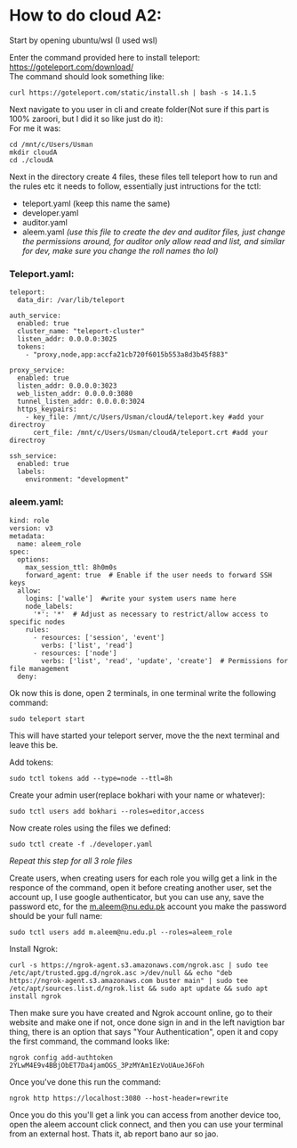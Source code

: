 # How to do cloud A2:

Start by opening ubuntu/wsl (I used wsl)

Enter the command provided here to install teleport:
https://goteleport.com/download/  
The command should look something like:  
```
curl https://goteleport.com/static/install.sh | bash -s 14.1.5
```

Next navigate to you user in cli and create folder(Not sure if this part is 100% zaroori, but I did it so like just do it):  
For me it was:   
```
cd /mnt/c/Users/Usman  
mkdir cloudA  
cd ./cloudA  
```

Next in the directory create 4 files, these files tell teleport how to run and the rules etc it needs to follow, essentially just intructions for the tctl:  
- teleport.yaml (keep this name the same)
- developer.yaml
- auditor.yaml
- aleem.yaml *(use this file to create the dev and auditor files, just change the permissions around, for auditor only allow read and list, and similar for dev, make sure you change the roll names tho lol)*

### Teleport.yaml:

```
teleport:
  data_dir: /var/lib/teleport

auth_service:
  enabled: true
  cluster_name: "teleport-cluster"
  listen_addr: 0.0.0.0:3025
  tokens:
    - "proxy,node,app:accfa21cb720f6015b553a8d3b45f883"

proxy_service:
  enabled: true
  listen_addr: 0.0.0.0:3023
  web_listen_addr: 0.0.0.0:3080
  tunnel_listen_addr: 0.0.0.0:3024
  https_keypairs:
    - key_file: /mnt/c/Users/Usman/cloudA/teleport.key #add your directroy
      cert_file: /mnt/c/Users/Usman/cloudA/teleport.crt #add your directroy

ssh_service:
  enabled: true
  labels:
    environment: "development"
```

### aleem.yaml:

```
kind: role
version: v3
metadata:
  name: aleem_role
spec:
  options:
    max_session_ttl: 8h0m0s
    forward_agent: true  # Enable if the user needs to forward SSH keys
  allow:
    logins: ['walle']  #write your system users name here
    node_labels:
      '*': '*'  # Adjust as necessary to restrict/allow access to specific nodes
    rules:
      - resources: ['session', 'event']
        verbs: ['list', 'read']
      - resources: ['node']
        verbs: ['list', 'read', 'update', 'create']  # Permissions for file management
  deny:
```

Ok now this is done, open 2 terminals, in one terminal write the following command:
```
sudo teleport start
```
This will have started your teleport server, move the the next terminal and leave this be.

Add tokens:

```
sudo tctl tokens add --type=node --ttl=8h
```

Create your admin user(replace bokhari with your name or whatever):
```
sudo tctl users add bokhari --roles=editor,access
```

Now create roles using the files we defined:
```
sudo tctl create -f ./developer.yaml
```
*Repeat this step for all 3 role files*

Create users, when creating users for each role you willg get a link in the responce of the command, open it before creating another user, set the account up, I use google authenticator, but you can use any, save the password etc, for the m.aleem@nu.edu.pk account you make the password should be your full name:
```
sudo tctl users add m.aleem@nu.edu.pl --roles=aleem_role
```


Install Ngrok:
```
curl -s https://ngrok-agent.s3.amazonaws.com/ngrok.asc | sudo tee /etc/apt/trusted.gpg.d/ngrok.asc >/dev/null && echo "deb https://ngrok-agent.s3.amazonaws.com buster main" | sudo tee /etc/apt/sources.list.d/ngrok.list && sudo apt update && sudo apt install ngrok
```

Then make sure you have created and Ngrok account online, go to their website and make one if not, once done sign in and in the left navigtion bar thing, there is an option that says "Your Authentication", open it and copy the first command, the command looks like:
```
ngrok config add-authtoken 2YLwM4E9v4BBjObET7Da4jamOGS_3PzMYAm1EzVoUAueJ6Foh
```
Once you've done this run the command:
```
ngrok http https://localhost:3080 --host-header=rewrite
```

Once you do this you'll get a link you can access from another device too, open the aleem account click connect, and then you can use your terminal from an external host. Thats it, ab report bano aur so jao.
